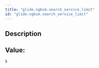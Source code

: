 ```yaml
---
title: "glide.ngbsm.search_service_limit"
id: "glide.ngbsm.search_service_limit"
---
```

## Description



## Value: 
```
5
```